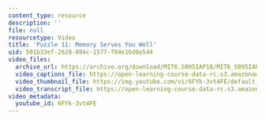 ```yaml
---
content_type: resource
description: ''
file: null
resourcetype: Video
title: 'Puzzle 11: Memory Serves You Well'
uid: 501b33ef-2628-804c-1577-f04e16d8e544
video_files:
  archive_url: https://archive.org/download/MIT6.S095IAP18/MIT6_S095IAP18_Puzzle_11_300k.mp4
  video_captions_file: https://open-learning-course-data-rc.s3.amazonaws.com/6-s095-programming-for-the-puzzled-january-iap-2018/ef38163366ca5831904a47274da5a06e_6FYk-3vt4FE.vtt
  video_thumbnail_file: https://img.youtube.com/vi/6FYk-3vt4FE/default.jpg
  video_transcript_file: https://open-learning-course-data-rc.s3.amazonaws.com/6-s095-programming-for-the-puzzled-january-iap-2018/eb31ef6d38053b2307364df2aa093556_6FYk-3vt4FE.pdf
video_metadata:
  youtube_id: 6FYk-3vt4FE
---
```

